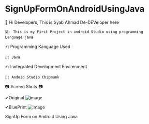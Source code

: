 # SignUpFormOnAndroidUsingJava

👋 Hi Developers, This is Syab Ahmad De-DEVeloper here

    💻: This is my First Project in android Studio using programming Language java

⚡: Programming Kanguage Used

    🔭: Java
    
⚡: Inntegrated Development Envirenment

    🔭: Andoid Studio Chipmunk
    

📷 Screen Shots 📷

✔Original
![image](https://user-images.githubusercontent.com/81256221/208255058-7003a068-38cf-4a18-9d59-dbaa928cd87e.png)

✔BluePrint
![image](https://user-images.githubusercontent.com/81256221/208255078-bf0fc7c5-5151-44e1-893b-b285295c082f.png)



SignUp Form on Android Using Java
